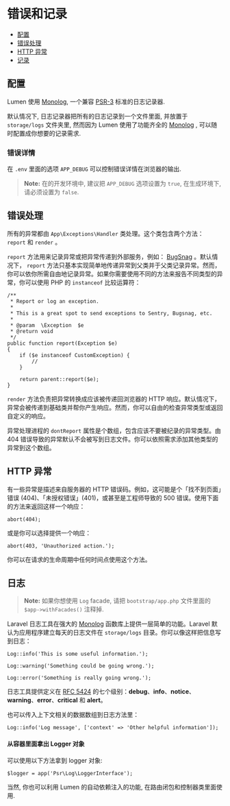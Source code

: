 
# 错误和记录

- [配置](#configuration)
- [错误处理](#handling-errors)
- [HTTP 异常](#http-exceptions)
- [记录](#logging)

<a name="configuration"></a>
## 配置

Lumen 使用 [Monolog](https://github.com/seldaek/monolog), 一个兼容 [PSR-3](http://www.php-fig.org/psr/psr-3/) 标准的日志记录器. 

默认情况下, 日志记录器把所有的日志记录到一个文件里面, 并放置于 `storage/logs` 文件夹里, 然而因为 Lumen 使用了功能齐全的 [Monolog](https://github.com/Seldaek/monolog) , 可以随时配置成你想要的记录需求.

### 错误详情

在 `.env` 里面的选项 `APP_DEBUG` 可以控制错误详情在浏览器的输出.

> **Note:** 在的开发环境中, 建议把 `APP_DEBUG` 选项设置为 `true`, 在生成环境下, 请必须设置为 `false`.

<a name="handling-errors"></a>
## 错误处理

所有的异常都由 `App\Exceptions\Handler` 类处理。这个类包含两个方法： `report` 和 `render` 。

`report` 方法用来记录异常或把异常传递到外部服务，例如： [BugSnag](https://bugsnag.com) 。默认情况下， `report`  方法只基本实现简单地传递异常到父类并于父类记录异常。然而，你可以依你所需自由地记录异常。如果你需要使用不同的方法来报告不同类型的异常，你可以使用 PHP 的 `instanceof` 比较运算符：


	/**
	 * Report or log an exception.
	 *
	 * This is a great spot to send exceptions to Sentry, Bugsnag, etc.
	 *
	 * @param  \Exception  $e
	 * @return void
	 */
	public function report(Exception $e)
	{
		if ($e instanceof CustomException) {
			//
		}

		return parent::report($e);
	}

`render` 方法负责把异常转换成应该被传递回浏览器的 HTTP 响应。默认情况下，异常会被传递到基础类并帮你产生响应。然而，你可以自由的检查异常类型或返回自定义的响应。

异常处理进程的 `dontReport` 属性是个数组，包含应该不要被纪录的异常类型。由 404 错误导致的异常默认不会被写到日志文件。你可以依照需求添加其他类型的异常到这个数组。

<a name="http-exceptions"></a>
## HTTP 异常

有一些异常是描述来自服务器的 HTTP 错误码。例如，这可能是个「找不到页面」错误 (404)、「未授权错误」(401)，或甚至是工程师导致的 500 错误。使用下面的方法来返回这样一个响应：

	abort(404);

或是你可以选择提供一个响应：

	abort(403, 'Unauthorized action.');

你可以在请求的生命周期中任何时间点使用这个方法。

<a name="logging"></a>
## 日志

> **Note:** 如果你想使用 `Log` facade, 请把 `bootstrap/app.php` 文件里面的 `$app->withFacades()` 注释掉.

Laravel 日志工具在强大的 [Monolog](http://github.com/seldaek/monolog) 函数库上提供一层简单的功能。Laravel 默认为应用程序建立每天的日志文件在 `storage/logs` 目录。你可以像这样把信息写到日志：

	Log::info('This is some useful information.');

	Log::warning('Something could be going wrong.');

	Log::error('Something is really going wrong.');

日志工具提供定义在 [RFC 5424](http://tools.ietf.org/html/rfc5424)  的七个级别：**debug**、**info**、**notice**、**warning**、**error**、**critical** 和 **alert**。

也可以传入上下文相关的数据数组到日志方法里：

	Log::info('Log message', ['context' => 'Other helpful information']);

#### 从容器里面拿出 Logger 对象

可以使用以下方法拿到 logger 对象:

	$logger = app('Psr\Log\LoggerInterface');

当然, 你也可以利用 Lumen 的自动依赖注入的功能, 在路由闭包和控制器类里面使用. 
